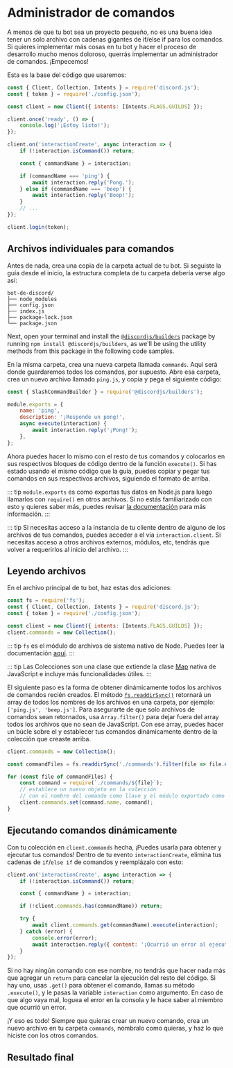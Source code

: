 # Administrador de comandos

A menos de que tu bot sea un proyecto pequeño, no es una buena idea tener un solo archivo con cadenas gigantes de if/else if para los comandos. Si quieres implementar más cosas en tu bot y hacer el proceso de desarrollo mucho menos doloroso, querrás implementar un administrador de comandos. ¡Empecemos!

Esta es la base del código que usaremos:

```js
const { Client, Collection, Intents } = require('discord.js');
const { token } = require('./config.json');

const client = new Client({ intents: [Intents.FLAGS.GUILDS] });

client.once('ready', () => {
	console.log('¡Estoy listo!');
});

client.on('interactionCreate', async interaction => {
	if (!interaction.isCommand()) return;

	const { commandName } = interaction;

	if (commandName === 'ping') {
		await interaction.reply('Pong.');
	} else if (commandName === 'beep') {
		await interaction.reply('Boop!');
	}
	// ...
});

client.login(token);
```

## Archivos individuales para comandos

Antes de nada, crea una copia de la carpeta actual de tu bot. Si seguiste la guía desde el inicio, la estructura completa de tu carpeta debería verse algo así: 

```:no-line-numbers
bot-de-discord/
├── node_modules
├── config.json
├── index.js
├── package-lock.json
└── package.json
```
Next, open your terminal and install the [`@discordjs/builders`](https://github.com/discordjs/builders) package by running `npm install @discordjs/builders`, as we'll be using the utility methods from this package in the following code samples.

En la misma carpeta, crea una nueva carpeta llamada `commands`. Aquí será donde guardaremos todos los comandos, por supuesto. Abre esa carpeta, crea un nuevo archivo llamado `ping.js`, y copia y pega el siguiente código:

```js
const { SlashCommandBuilder } = require('@discordjs/builders');

module.exports = {
	name: 'ping',
	description: '¡Responde un pong!',
	async execute(interaction) {
		await interaction.reply('¡Pong!');
	},
};
```

Ahora puedes hacer lo mismo con el resto de tus comandos y colocarlos en sus respectivos bloques de código dentro de la función `execute()`. Si has estado usando el mismo código que la guía, puedes copiar y pegar tus comandos en sus respectivos archivos, siguiendo el formato de arriba.

::: tip
`module.exports` es como exportas tus datos en Node.js para luego llamarlos con `require()` en otros archivos. Si no estás familiarizado con esto y quieres saber más, puedes revisar [la documentación](https://nodejs.org/api/modules.html#modules_module_exports) para más información.
:::

::: tip
Si necesitas acceso a la instancia de tu cliente dentro de alguno de los archivos de tus comandos, puedes acceder a el vía `interaction.client`. Si necesitas acceso a otros archivos externos, módulos, etc, tendrás que volver a requerirlos al inicio del archivo.
:::

## Leyendo archivos

En el archivo principal de tu bot, haz estas dos adiciones:

```js {1,6}
const fs = require('fs');
const { Client, Collection, Intents } = require('discord.js');
const { token } = require('./config.json');

const client = new Client({ intents: [Intents.FLAGS.GUILDS] });
client.commands = new Collection();
```

::: tip
`fs` es el módulo de archivos de sistema nativo de Node. Puedes leer la documentación [aquí](https://nodejs.org/api/fs.html).
:::

::: tip
Las <DocsLink section="collection" path="class/Collection">Colecciones</DocsLink> son una clase que extiende la clase [Map](https://developer.mozilla.org/en-US/docs/Web/JavaScript/Reference/Global_Objects/Map) nativa de JavaScript e incluye más funcionalidades útiles.
:::

El siguiente paso es la forma de obtener dinámicamente todos los archivos de comandos recién creados. El método [`fs.readdirSync()`](https://nodejs.org/api/fs.html#fs_fs_readdirsync_path_options) retornará un array de todos los nombres de los archivos en una carpeta, por ejemplo: `['ping.js', 'beep.js']`. Para asegurarte de que solo archivos de comandos sean retornados, usa `Array.filter()` para dejar fuera del array todos los archivos que no sean de JavaScript. Con ese array, puedes hacer un búcle sobre el y establecer tus comandos dinámicamente dentro de la colección que creaste arriba.

```js {3,5-10}
client.commands = new Collection();

const commandFiles = fs.readdirSync('./commands').filter(file => file.endsWith('.js'));

for (const file of commandFiles) {
	const command = require(`./commands/${file}`);
	// establece un nuevo objeto en la colección
	// con el nombre del comando como llave y el módulo exportado como valor.
	client.commands.set(command.name, command);
}
```

## Ejecutando comandos dinámicamente

Con tu colección en `client.commands` hecha, ¡Puedes usarla para obtener y ejecutar tus comandos! Dentro de tu evento `interactionCreate`, elimina tus cadenas de `if`/`else if` de comandos y reemplázalo con esto:

```js {8-13}
client.on('interactionCreate', async interaction => {
	if (!interaction.isCommand()) return;

	const { commandName } = interaction;

	if (!client.commands.has(commandName)) return;

	try {
		await client.commands.get(commandName).execute(interaction);
	} catch (error) {
		console.error(error);
		await interaction.reply({ content: '¡Ocurrió un error al ejecutar este comando!', ephemeral: true });
	}
});
```

Si no hay ningún comando con ese nombre, no tendrás que hacer nada más que agregar un `return` para cancelar la ejecución del resto del código. Si hay uno, usas `.get()` para obtener el comando, llamas su método `.execute()`, y le pasas la variable `interaction` como argumento. En caso de que algo vaya mal, loguea el error en la consola y le hace saber al miembro que ocurrió un error.

¡Y eso es todo! Siempre que quieras crear un nuevo comando, crea un nuevo archivo en tu carpeta `commands`, nómbralo como quieras, y haz lo que hiciste con los otros comandos.

## Resultado final

<ResultingCode path="command-handling/file-setup" />